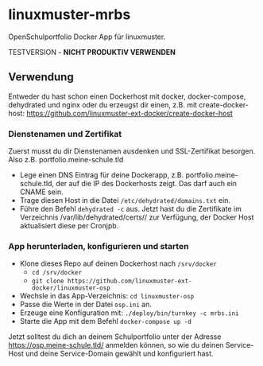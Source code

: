 # linuxmuster-mrbs

OpenSchulportfolio Docker App für linuxmuster. 

TESTVERSION - **NICHT PRODUKTIV VERWENDEN**

## Verwendung

Entweder du hast schon einen Dockerhost mit docker, docker-compose, dehydrated und nginx oder du erzeugst dir einen, z.B. mit create-docker-host: https://github.com/linuxmuster-ext-docker/create-docker-host

### Dienstenamen und Zertifikat

Zuerst musst du dir Dienstenamen ausdenken und SSL-Zertifikat besorgen. Also z.B. portfolio.meine-schule.tld

* Lege einen DNS Eintrag für deine Dockerapp, z.B. portfolio.meine-schule.tld, der auf die IP des Dockerhosts zeigt. Das darf auch ein CNAME sein.
* Trage diesen Host in die Datei ``/etc/dehydrated/domains.txt`` ein.
* Führe den Befehl ``dehydrated -c`` aus. Jetzt hast du die Zertifikate im Verzeichnis /var/lib/dehydrated/certs/<hostname>/ zur Verfügung, der Docker Host aktualisiert diese per Cronjpb.

### App herunterladen, konfigurieren und starten

* Klone dieses Repo auf deinen Dockerhost nach ``/srv/docker``
  * ``cd /srv/docker``
  * ``git clone https://github.com/linuxmuster-ext-docker/linuxmuster-osp``
* Wechsle in das App-Verzeichnis: ``cd linuxmuster-osp``
* Passe die Werte in der Datei ``osp.ini`` an.
* Erzeuge eine Konfiguration mit: ``./deploy/bin/turnkey -c mrbs.ini``
* Starte die App mit dem Befehl ``docker-compose up -d``

Jetzt solltest du dich an deinem Schulportfolio unter der Adresse https://osp.meine-schule.tld/ anmelden können, so wie du deinen Service-Host und deine Service-Domain gewählt und konfiguriert hast.
